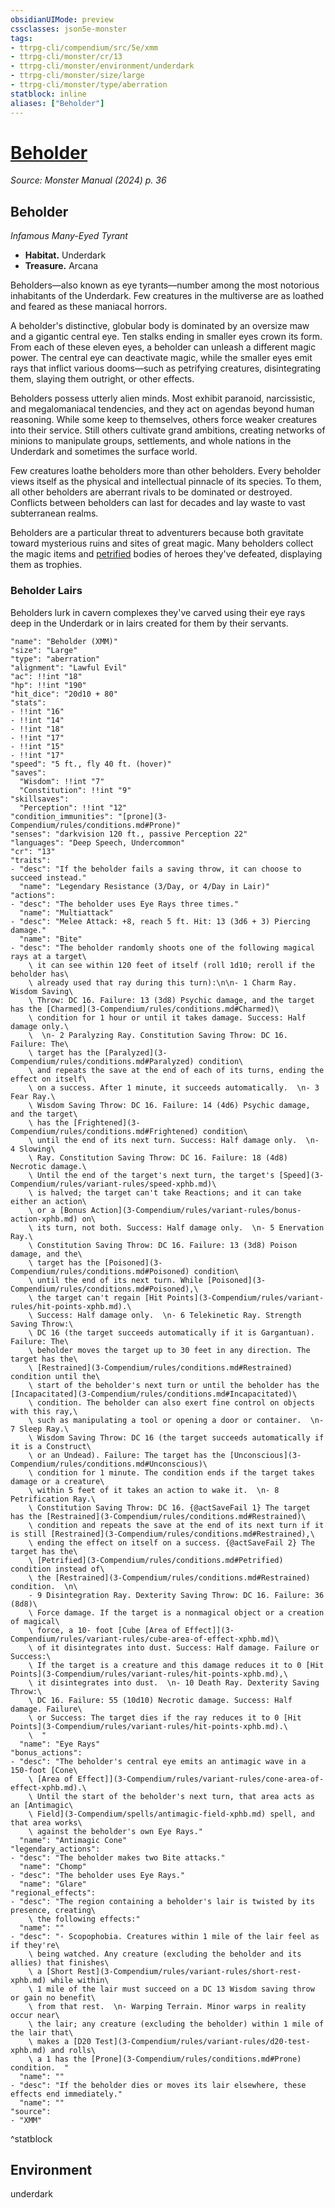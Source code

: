 ```yaml
---
obsidianUIMode: preview
cssclasses: json5e-monster
tags:
- ttrpg-cli/compendium/src/5e/xmm
- ttrpg-cli/monster/cr/13
- ttrpg-cli/monster/environment/underdark
- ttrpg-cli/monster/size/large
- ttrpg-cli/monster/type/aberration
statblock: inline
aliases: ["Beholder"]
---
```

# [Beholder](3-Compendium\bestiary\aberration/beholder-xmm.md)
*Source: Monster Manual (2024) p. 36*  

## Beholder

*Infamous Many-Eyed Tyrant*

- **Habitat.** Underdark  
- **Treasure.** Arcana  

Beholders—also known as eye tyrants—number among the most notorious inhabitants of the Underdark. Few creatures in the multiverse are as loathed and feared as these maniacal horrors.

A beholder's distinctive, globular body is dominated by an oversize maw and a gigantic central eye. Ten stalks ending in smaller eyes crown its form. From each of these eleven eyes, a beholder can unleash a different magic power. The central eye can deactivate magic, while the smaller eyes emit rays that inflict various dooms—such as petrifying creatures, disintegrating them, slaying them outright, or other effects.

Beholders possess utterly alien minds. Most exhibit paranoid, narcissistic, and megalomaniacal tendencies, and they act on agendas beyond human reasoning. While some keep to themselves, others force weaker creatures into their service. Still others cultivate grand ambitions, creating networks of minions to manipulate groups, settlements, and whole nations in the Underdark and sometimes the surface world.

Few creatures loathe beholders more than other beholders. Every beholder views itself as the physical and intellectual pinnacle of its species. To them, all other beholders are aberrant rivals to be dominated or destroyed. Conflicts between beholders can last for decades and lay waste to vast subterranean realms.

Beholders are a particular threat to adventurers because both gravitate toward mysterious ruins and sites of great magic. Many beholders collect the magic items and [petrified](3-Compendium/rules/conditions.md#Petrified) bodies of heroes they've defeated, displaying them as trophies.

### Beholder Lairs

Beholders lurk in cavern complexes they've carved using their eye rays deep in the Underdark or in lairs created for them by their servants.

```statblock
"name": "Beholder (XMM)"
"size": "Large"
"type": "aberration"
"alignment": "Lawful Evil"
"ac": !!int "18"
"hp": !!int "190"
"hit_dice": "20d10 + 80"
"stats":
- !!int "16"
- !!int "14"
- !!int "18"
- !!int "17"
- !!int "15"
- !!int "17"
"speed": "5 ft., fly 40 ft. (hover)"
"saves":
  "Wisdom": !!int "7"
  "Constitution": !!int "9"
"skillsaves":
  "Perception": !!int "12"
"condition_immunities": "[prone](3-Compendium/rules/conditions.md#Prone)"
"senses": "darkvision 120 ft., passive Perception 22"
"languages": "Deep Speech, Undercommon"
"cr": "13"
"traits":
- "desc": "If the beholder fails a saving throw, it can choose to succeed instead."
  "name": "Legendary Resistance (3/Day, or 4/Day in Lair)"
"actions":
- "desc": "The beholder uses Eye Rays three times."
  "name": "Multiattack"
- "desc": "Melee Attack: +8, reach 5 ft. Hit: 13 (3d6 + 3) Piercing damage."
  "name": "Bite"
- "desc": "The beholder randomly shoots one of the following magical rays at a target\
    \ it can see within 120 feet of itself (roll 1d10; reroll if the beholder has\
    \ already used that ray during this turn):\n\n- 1 Charm Ray. Wisdom Saving\
    \ Throw: DC 16. Failure: 13 (3d8) Psychic damage, and the target has the [Charmed](3-Compendium/rules/conditions.md#Charmed)\
    \ condition for 1 hour or until it takes damage. Success: Half damage only.\
    \  \n- 2 Paralyzing Ray. Constitution Saving Throw: DC 16. Failure: The\
    \ target has the [Paralyzed](3-Compendium/rules/conditions.md#Paralyzed) condition\
    \ and repeats the save at the end of each of its turns, ending the effect on itself\
    \ on a success. After 1 minute, it succeeds automatically.  \n- 3 Fear Ray.\
    \ Wisdom Saving Throw: DC 16. Failure: 14 (4d6) Psychic damage, and the target\
    \ has the [Frightened](3-Compendium/rules/conditions.md#Frightened) condition\
    \ until the end of its next turn. Success: Half damage only.  \n- 4 Slowing\
    \ Ray. Constitution Saving Throw: DC 16. Failure: 18 (4d8) Necrotic damage.\
    \ Until the end of the target's next turn, the target's [Speed](3-Compendium/rules/variant-rules/speed-xphb.md)\
    \ is halved; the target can't take Reactions; and it can take either an action\
    \ or a [Bonus Action](3-Compendium/rules/variant-rules/bonus-action-xphb.md) on\
    \ its turn, not both. Success: Half damage only.  \n- 5 Enervation Ray.\
    \ Constitution Saving Throw: DC 16. Failure: 13 (3d8) Poison damage, and the\
    \ target has the [Poisoned](3-Compendium/rules/conditions.md#Poisoned) condition\
    \ until the end of its next turn. While [Poisoned](3-Compendium/rules/conditions.md#Poisoned),\
    \ the target can't regain [Hit Points](3-Compendium/rules/variant-rules/hit-points-xphb.md).\
    \ Success: Half damage only.  \n- 6 Telekinetic Ray. Strength Saving Throw:\
    \ DC 16 (the target succeeds automatically if it is Gargantuan). Failure: The\
    \ beholder moves the target up to 30 feet in any direction. The target has the\
    \ [Restrained](3-Compendium/rules/conditions.md#Restrained) condition until the\
    \ start of the beholder's next turn or until the beholder has the [Incapacitated](3-Compendium/rules/conditions.md#Incapacitated)\
    \ condition. The beholder can also exert fine control on objects with this ray,\
    \ such as manipulating a tool or opening a door or container.  \n- 7 Sleep Ray.\
    \ Wisdom Saving Throw: DC 16 (the target succeeds automatically if it is a Construct\
    \ or an Undead). Failure: The target has the [Unconscious](3-Compendium/rules/conditions.md#Unconscious)\
    \ condition for 1 minute. The condition ends if the target takes damage or a creature\
    \ within 5 feet of it takes an action to wake it.  \n- 8 Petrification Ray.\
    \ Constitution Saving Throw: DC 16. {@actSaveFail 1} The target has the [Restrained](3-Compendium/rules/conditions.md#Restrained)\
    \ condition and repeats the save at the end of its next turn if it is still [Restrained](3-Compendium/rules/conditions.md#Restrained),\
    \ ending the effect on itself on a success. {@actSaveFail 2} The target has the\
    \ [Petrified](3-Compendium/rules/conditions.md#Petrified) condition instead of\
    \ the [Restrained](3-Compendium/rules/conditions.md#Restrained) condition.  \n\
    - 9 Disintegration Ray. Dexterity Saving Throw: DC 16. Failure: 36 (8d8)\
    \ Force damage. If the target is a nonmagical object or a creation of magical\
    \ force, a 10- foot [Cube [Area of Effect]](3-Compendium/rules/variant-rules/cube-area-of-effect-xphb.md)\
    \ of it disintegrates into dust. Success: Half damage. Failure or Success:\
    \ If the target is a creature and this damage reduces it to 0 [Hit Points](3-Compendium/rules/variant-rules/hit-points-xphb.md),\
    \ it disintegrates into dust.  \n- 10 Death Ray. Dexterity Saving Throw:\
    \ DC 16. Failure: 55 (10d10) Necrotic damage. Success: Half damage. Failure\
    \ or Success: The target dies if the ray reduces it to 0 [Hit Points](3-Compendium/rules/variant-rules/hit-points-xphb.md).\
    \  "
  "name": "Eye Rays"
"bonus_actions":
- "desc": "The beholder's central eye emits an antimagic wave in a 150-foot [Cone\
    \ [Area of Effect]](3-Compendium/rules/variant-rules/cone-area-of-effect-xphb.md).\
    \ Until the start of the beholder's next turn, that area acts as an [Antimagic\
    \ Field](3-Compendium/spells/antimagic-field-xphb.md) spell, and that area works\
    \ against the beholder's own Eye Rays."
  "name": "Antimagic Cone"
"legendary_actions":
- "desc": "The beholder makes two Bite attacks."
  "name": "Chomp"
- "desc": "The beholder uses Eye Rays."
  "name": "Glare"
"regional_effects":
- "desc": "The region containing a beholder's lair is twisted by its presence, creating\
    \ the following effects:"
  "name": ""
- "desc": "- Scopophobia. Creatures within 1 mile of the lair feel as if they're\
    \ being watched. Any creature (excluding the beholder and its allies) that finishes\
    \ a [Short Rest](3-Compendium/rules/variant-rules/short-rest-xphb.md) while within\
    \ 1 mile of the lair must succeed on a DC 13 Wisdom saving throw or gain no benefit\
    \ from that rest.  \n- Warping Terrain. Minor warps in reality occur near\
    \ the lair; any creature (excluding the beholder) within 1 mile of the lair that\
    \ makes a [D20 Test](3-Compendium/rules/variant-rules/d20-test-xphb.md) and rolls\
    \ a 1 has the [Prone](3-Compendium/rules/conditions.md#Prone) condition.  "
  "name": ""
- "desc": "If the beholder dies or moves its lair elsewhere, these effects end immediately."
  "name": ""
"source":
- "XMM"
```
^statblock

## Environment

underdark